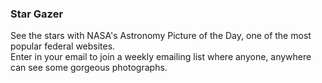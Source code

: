 ### Star Gazer
See the stars with NASA's Astronomy Picture of the Day, one of the most popular federal websites.
<br>
Enter in your email to join a weekly emailing list where anyone, anywhere can see some gorgeous photographs.
